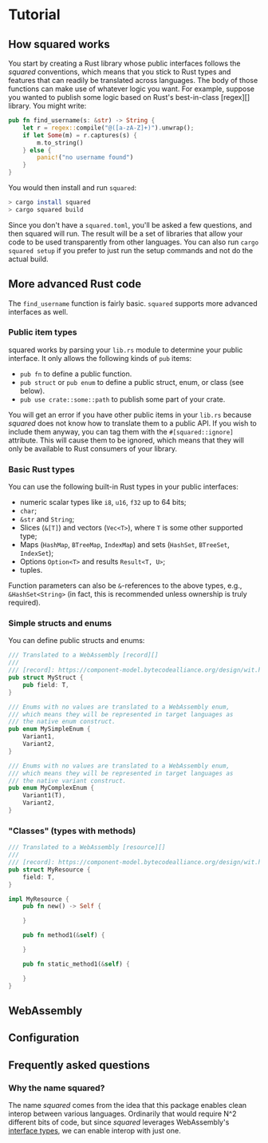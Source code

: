 # Tutorial

## How squared works

You start by creating a Rust library whose public interfaces follows the *squared* conventions, which means that you stick to Rust types and features that can readily be translated across languages. The body of those functions can make use of whatever logic you want. For example, suppose you wanted to publish some logic based on Rust's best-in-class [regex][] library. You might write:

```rust
pub fn find_username(s: &str) -> String {
    let r = regex::compile("@([a-zA-Z]+)").unwrap();
    if let Some(m) = r.captures(s) {
        m.to_string()
    } else {
        panic!("no username found")
    }
}
```

You would then install and run `squared`:

```bash
> cargo install squared
> cargo squared build
```

Since you don't have a `squared.toml`, you'll be asked a few questions, and then squared will run. The result will be a set of libraries that allow your code to be used transparently from other languages. You can also run `cargo squared setup` if you prefer to just run the setup commands and not do the actual build.

## More advanced Rust code

The `find_username` function is fairly basic. `squared` supports more advanced interfaces as well.

### Public item types

squared works by parsing your `lib.rs` module to determine your public interface. It only allows the following kinds of `pub` items:

* `pub fn` to define a public function.
* `pub struct` or `pub enum` to define a public struct, enum, or class (see below).
* `pub use crate::some::path` to publish some part of your crate.

You will get an error if you have other public items in your `lib.rs` because *squared* does not know how to translate them to a public API. If you wish to include them anyway, you can tag them with the `#[squared::ignore]` attribute. This will cause them to be ignored, which means that they will only be available to Rust consumers of your library.

### Basic Rust types

You can use the following built-in Rust types in your public interfaces:

* numeric scalar types like `i8`, `u16`, `f32` up to 64 bits;
* `char`;
* `&str` and `String`;
* Slices (`&[T]`) and vectors (`Vec<T>`), where `T` is some other supported type;
* Maps (`HashMap`, `BTreeMap`, `IndexMap`) and sets (`HashSet`, `BTreeSet`, `IndexSet`);
* Options `Option<T>` and results `Result<T, U>`;
* tuples.

Function parameters can also be `&`-references to the above types, e.g., `&HashSet<String>`
(in fact, this is recommended unless ownership is truly required).

### Simple structs and enums

You can define public structs and enums:

```rust
/// Translated to a WebAssembly [record][]
/// 
/// [record]: https://component-model.bytecodealliance.org/design/wit.html#records
pub struct MyStruct {
    pub field: T,
}

/// Enums with no values are translated to a WebAssembly enum,
/// which means they will be represented in target languages as
/// the native enum construct.
pub enum MySimpleEnum {
    Variant1,
    Variant2,
}

/// Enums with no values are translated to a WebAssembly enum,
/// which means they will be represented in target languages as
/// the native variant construct.
pub enum MyComplexEnum {
    Variant1(T),
    Variant2,
}
```

### "Classes" (types with methods)

```rust
/// Translated to a WebAssembly [resource][]
/// 
/// [record]: https://component-model.bytecodealliance.org/design/wit.html#records
pub struct MyResource {
    field: T,
}

impl MyResource {
    pub fn new() -> Self {

    }

    pub fn method1(&self) {

    }

    pub fn static_method1(&self) {

    }
}
```

## WebAssembly

## Configuration

## Frequently asked questions

### Why the name squared?

The name *squared* comes from the idea that this package enables clean interop between various languages. Ordinarily that would require N^2 different bits of code, but since *squared* leverages WebAssembly's [interface types][wit], we can enable interop with just one.

[wit]: https://component-model.bytecodealliance.org/design/wit.html
